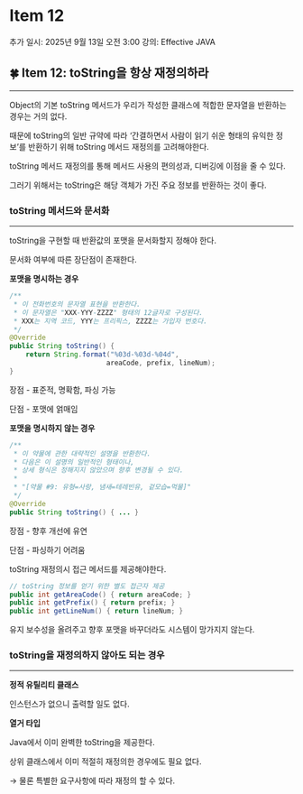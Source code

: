 # Item 12

추가 일시: 2025년 9월 13일 오전 3:00
강의: Effective JAVA

## 🍀 Item 12: toString을 항상 재정의하라

---

Object의 기본 toString 메서드가 우리가 작성한 클래스에 적합한 문자열을 반환하는 경우는 거의 없다.

때문에 toString의 일반 규약에 따라 ‘간결하면서 사람이 읽기 쉬운 형태의 유익한 정보’를 반환하기 위해 toString 메서드 재정의를 고려해야한다.

toString 메서드 재정의를 통해 메서드 사용의 편의성과, 디버깅에 이점을 줄 수 있다.

그러기 위해서는 toString은 해당 객체가 가진 주요 정보를 반환하는 것이 좋다.

### toString 메서드와 문서화

---

toString을 구현할 때 반환값의 포맷을 문서화할지 정해야 한다.

 문서화 여부에 따른 장단점이 존재한다.

**포맷을 명시하는 경우**

```java
/**
 * 이 전화번호의 문자열 표현을 반환한다.
 * 이 문자열은 "XXX-YYY-ZZZZ" 형태의 12글자로 구성된다.
 * XXX는 지역 코드, YYY는 프리픽스, ZZZZ는 가입자 번호다.
 */
@Override
public String toString() {
    return String.format("%03d-%03d-%04d", 
                        areaCode, prefix, lineNum);
}
```

장점 - 표준적, 명확함, 파싱 가능

단점 - 포맷에 얽매임

**포맷을 명시하지 않는 경우**

```java
/**
 * 이 약물에 관한 대략적인 설명을 반환한다.
 * 다음은 이 설명의 일반적인 형태이나,
 * 상세 형식은 정해지지 않았으며 향후 변경될 수 있다.
 * 
 * "[약물 #9: 유형=사랑, 냄새=테레빈유, 겉모습=먹물]"
 */
@Override
public String toString() { ... }
```

장점 - 향후 개선에 유연

단점 - 파싱하기 어려움

toString 재정의시 접근 메서드를 제공해야한다.

```java
// toString 정보를 얻기 위한 별도 접근자 제공
public int getAreaCode() { return areaCode; }
public int getPrefix() { return prefix; }
public int getLineNum() { return lineNum; }
```

유지 보수성을 올려주고 향후 포맷을 바꾸더라도 시스템이 망가지지 않는다.

### toString을 재정의하지 않아도 되는 경우

---

**정적 유틸리티 클래스**

인스턴스가 없으니 출력할 일도 없다.

**열거 타입**

Java에서 이미 완벽한 toString을 제공한다.

상위 클래스에서 이미 적절히 재정의한 경우에도 필요 없다.

→ 물론 특별한 요구사항에 따라 재정의 할 수 있다.